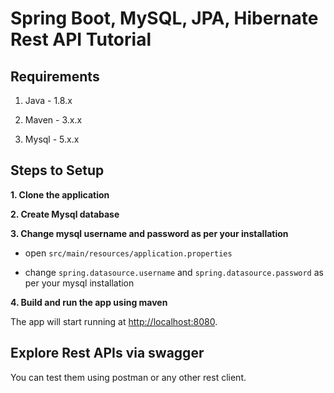 # Spring Boot, MySQL, JPA, Hibernate Rest API Tutorial


## Requirements

1. Java - 1.8.x

2. Maven - 3.x.x

3. Mysql - 5.x.x

## Steps to Setup

**1. Clone the application**


**2. Create Mysql database**


**3. Change mysql username and password as per your installation**

+ open `src/main/resources/application.properties`

+ change `spring.datasource.username` and `spring.datasource.password` as per your mysql installation

**4. Build and run the app using maven**



The app will start running at <http://localhost:8080>.

## Explore Rest APIs via swagger



You can test them using postman or any other rest client.

